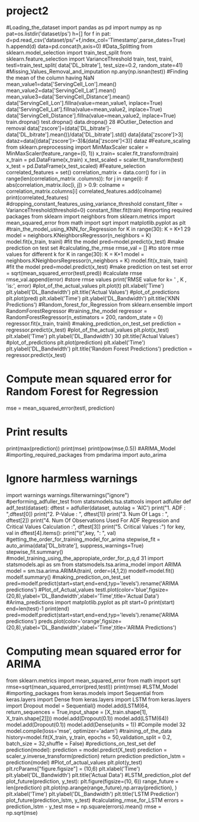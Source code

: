 # project2
#Loading_the_dataset
import pandas as pd
import numpy as np
pat=os.listdir('dataset/ps')
h=[]
for f in pat:
d=pd.read_csv('dataset/ps/'+f,index_col='Timestamp',parse_dates=True)
h.append(d)
data=pd.concat(h,axis=0)
#Data_Splitting
from sklearn.model_selection import train_test_split
from sklearn.feature_selection import VarianceThreshold
train, test, trainl, testl=train_test_split(
data['DL_bitrate'],
test_size=0.2,
random_state=41)
#Missing_Values_Removal_and_imputation
np.any(np.isnan(test))
#Finding the mean of the column having NaN
mean_value1=data['ServingCell_Lon'].mean()
mean_value2=data['ServingCell_Lat'].mean()
mean_value3=data['ServingCell_Distance'].mean()
data['ServingCell_Lon'].fillna(value=mean_value1, inplace=True)
data['ServingCell_Lat'].fillna(value=mean_value2, inplace=True)
data['ServingCell_Distance'].fillna(value=mean_value2, inplace=True)
train.dropna()
test.dropna()
data.dropna()
28
#Outlier_Detection and removal
data['zscore']=(data['DL_bitrate']-data['DL_bitrate'].mean())/data['DL_bitrate'].std()
data[data['zscore']>3]
dataz=data[(data['zscore']>-3)&(data['zscore']<3)]
dataz
#Feature_scaling
from sklearn.preprocessing import MinMaxScaler
scaler = MinMaxScaler(feature_range=(0, 1))
x_train= scaler.fit_transform(train)
x_train = pd.DataFrame(x_train)
x_test_scaled = scaler.fit_transform(test)
x_test = pd.DataFrame(x_test_scaled)
#Feature_selection
correlated_features = set()
correlation_matrix = data.corr()
for i in range(len(correlation_matrix .columns)):
for j in range(i):
if abs(correlation_matrix.iloc[i, j]) > 0.9:
colname = correlation_matrix.columns[i]
correlated_features.add(colname)
print(correlated_features)
#dropping_constant_features_using_variance_threshold
constant_filter = VarianceThreshold(threshold=0)
constant_filter.fit(train)
#importing required packages
from sklearn import neighbors
from sklearn.metrics import mean_squared_error
from math import sqrt
import matplotlib.pyplot as plt
#train_the_model_using_KNN_for_Regression
for K in range(30):
K = K+1
29
model = neighbors.KNeighborsRegressor(n_neighbors = K)
model.fit(x_train, trainl)
#fit the model
pred=model.predict(x_test) #make prediction on test set
#calculating_the_rmse
rmse_val = [] #to store rmse values for different k
for K in range(30):
K = K+1
model = neighbors.KNeighborsRegressor(n_neighbors = K)
model.fit(x_train, trainl) #fit the model
pred=model.predict(x_test) #make prediction on test set
error = sqrt(mean_squared_error(testl,pred)) #calculate rmse
rmse_val.append(error) #store rmse values
print('RMSE value for k= ' , K , 'is:', error)
#plot_of_the_actual_values
plt.plot(t)
plt.xlabel('Time')
plt.ylabel('DL_Bandwidth')
plt.title('Actual Values')
#plot_of_predictions
plt.plot(pred)
plt.xlabel('Time')
plt.ylabel('DL_Bandwidth')
plt.title('KNN Predictions')
#Random_forest_for_Regression
from sklearn.ensemble import RandomForestRegressor
#training_the_model
regressor = RandomForestRegressor(n_estimators = 200, random_state = 0)
regressor.fit(x_train, trainl)
#making_prediction_on_test_set
prediction = regressor.predict(x_test)
#plot_of_the_actual_values
plt.plot(x_test)
plt.xlabel('Time')
plt.ylabel('DL_Bandwidth')
30
plt.title('Actual Values')
#plot_of_predictions
plt.plot(prediction)
plt.xlabel('Time')
plt.ylabel('DL_Bandwidth')
plt.title('Random Forest Predictions')
prediction = regressor.predict(x_test)
# Compute mean squared error for Random Forest for Regression
mse = mean_squared_error(testl, prediction)
# Print results
print(max(prediction))
print(mse)
print(pow(mse,0.5))
#ARIMA_Model
#importing_required_packages
from pmdarima import auto_arima
# Ignore harmless warnings
import warnings
warnings.filterwarnings("ignore")
#performing_adfuller_test
from statsmodels.tsa.stattools import adfuller
def adf_test(dataset):
dftest = adfuller(dataset, autolag = 'AIC')
print("1. ADF : ",dftest[0])
print("2. P-Value : ", dftest[1])
print("3. Num Of Lags : ", dftest[2])
print("4. Num Of Observations Used For ADF Regression and Critical Values Calculation :", dftest[3])
print("5. Critical Values :")
for key, val in dftest[4].items():
print("\t",key, ": ", val)
#getting_the_order_for_training_model_for_arima
stepwise_fit = auto_arima(data['DL_bitrate'],
suppress_warnings=True)
stepwise_fit.summary()
#model_training_using_the_appropiate_order_for_p,q,d
31
import statsmodels.api as sm
from statsmodels.tsa.arima_model import ARIMA
model = sm.tsa.arima.ARIMA(trainl, order=(4,1,2))
modelf=model.fit()
modelf.summary()
#making_prediction_on_test_set
pred=modelf.predict(start=start,end=end,typ='levels').rename('ARIMA predictions')
#Plot_of_Actual_values
testl.plot(color='blue',figsize=(20,8),ylabel='DL_Bandwidth',xlabel='Time',title='Actual Data')
#Arima_predictions
import matplotlib.pyplot as plt
start=0
print(start)
end=len(test)-1
print(end)
pred=modelf.predict(start=start,end=end,typ='levels').rename('ARIMA predictions')
preds.plot(color='orange',figsize=(20,8),ylabel='DL_Bandwidth',xlabel='Time',title='ARIMA Predictions')
# Computing mean squared error for ARIMA
from sklearn.metrics import mean_squared_error
from math import sqrt
rmse=sqrt(mean_squared_error(pred,testl))
print(rmse)
#LSTM_Model
#importing_packages
from keras.models import Sequential
from keras.layers import Dense
from keras.layers import LSTM
from keras.layers import Dropout
model = Sequential()
model.add(LSTM(64, return_sequences = True,input_shape = [X_train.shape[1], X_train.shape[2]]))
model.add(Dropout(0.1))
model.add(LSTM(64))
model.add(Dropout(0.1))
model.add(Dense(units = 1))
#Compile model
32
model.compile(loss='mse', optimizer='adam')
#training_of_the_data
history=model.fit(X_train, y_train, epochs = 50,validation_split = 0.2, batch_size = 32,shuffle = False)
#predictions_on_test_set
def prediction(model):
prediction = model.predict(X_test)
prediction = scaler_y.inverse_transform(prediction)
return prediction
prediction_lstm = prediction(model)
#Plot_of_actual_values
plt.plot(y_test)
plt.rcParams["figure.figsize"] = (10,6)
plt.xlabel('Time')
plt.ylabel('DL_Bandwidth')
plt.title('Actual Data')
#LSTM_prediction_plot
def plot_future(prediction, y_test):
plt.figure(figsize=(10, 6))
range_future = len(prediction)
plt.plot(np.arange(range_future),np.array(prediction), )
plt.xlabel('Time')
plt.ylabel('DL_Bandwidth')
plt.title('LSTM Prediction')
plot_future(prediction_lstm, y_test)
#calculating_rmse_for_LSTM
errors = prediction_lstm - y_test
mse = np.square(errors).mean()
rmse = np.sqrt(mse)
